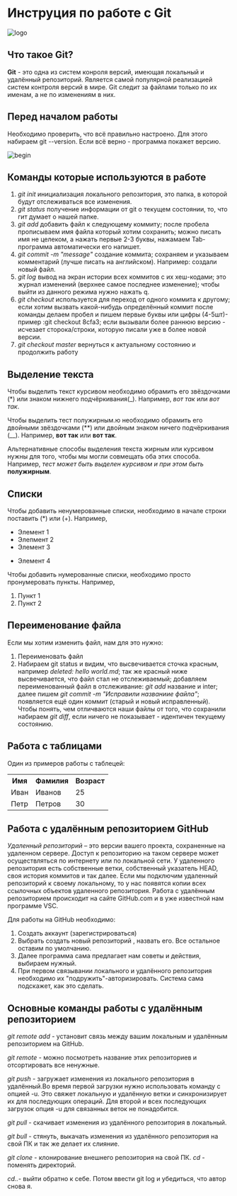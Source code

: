 # Инструция по работе с Git

![logo](https://i.ytimg.com/vi/jo6Pxt1H_Uw/maxresdefault.jpg) 

## Что такое Git?

**Git** - это одна из систем конроля версий, имеющая локальный и удалённый репозиторий.
Является самой популярной реализацией систем контроля версий в мире. Git следит за файлами только по их именам, а не по изменениям в них.

## Перед началом работы

Необходимо проверить, что всё правильно настроено. Для этого набираем git --version. Если всё верно - программа покажет версию.

![begin](https://static.tildacdn.com/tild3832-6233-4230-b137-653337376664/image.png)

## Команды которые используются в работе

1. *git init*
инициализация локального репозитория, это папка, в которой будут отслеживаться все изменения.
2. *git status*
получение информации от git о текущем состоянии, то, что гит думает о нашей папке.
3. *git add*
добавить файл к следующему коммиту; после пробела прописываем имя файла который хотим сохранить; можно писать имя не целеком, а нажать первые 2-3 буквы, нажамаем Tab-программа автоматически его напишет.
4. *git commit -m "message"*
создание коммита; сохраняем и указываем комментарий (лучше писать на английском). Например: создали новый файл.
5. *git log*
вывод на экран истории всех коммитов с их хеш-кодами; это журнал изменений (верхнее самое последнее изменение); чтобы выйти из данного режима нужно нажать q.
6. *git checkout*
используется для переход от одного коммита к другому; если хотим вызвать какой-нибудь определённый коммит после команды делаем пробел и пишем первые буквы или цифры (4-5шт)- пример :git checkout 8cfa3; если вызывали более раннюю версию - исчезает сторока/строки, которую писали уже в более новой версии.
7. *git checkout master*
вернуться к актуальному состоянию и продолжить работу

## Выделение текста

Чтобы выделить текст курсивом необходимо обрамить его звёздочками (*) или знаком нижнего подчёркивания(_). Например, *вот так* или _вот так_.

Чтобы выделить тест полужирным.ю необходимо обрамить его двойными звёздочками (**) или двойным знаком ничего подчёркивания (__). Например, **вот так** или __вот так__.

Альтернативные способы выделения текста жирным или курсивом нужны для того, чтобы мы могли совмещать оба этих способа. Например, _тест может быть выделен курсивом и при этом  быть_ **полужирным**.

## Списки

Чтобы добавить ненумерованные списки, необходимо в начале строки поставить (*) или (+). Например, 
* Элемент 1
* Элепмент 2
* Элемент 3 
+ Элемент 4

Чтобы добавить нумерованные списки, необходимо просто пронумеровать пункты. Например, 
1. Пункт 1
2. Пункт 2

## Переименование файла

Если мы хотим изменить файл, нам для это нужно:
1. Переименовать файл
2. Набираем git status и видим, что высвечивается сточка красным, например *deleted: hello world.md*; так же красный ниже высвечивается, что файл стал не отслеживаемый; добавляем переименованный файл в отслеживание: *git add* название и inter; далее пишем *git commit -m "Исправили названиие файла"*; появляется ещё один коммит (старый и новый исправленный). Чтобы понять, чем отличваются наши файлы от того, что сохранили набираем *git diff*, если ничего не показывает - идентичен текущему состоянию. 

## Работа с таблицами

Один из примеров работы с таблецей:
<table>
<tr>
<th>Имя</th>
<th>Фамилия</th>
<th>Возраст</th>
</tr>
<tr>
<td>Иван</td>
<td>Иванов</td>
<td>25</td>
</tr>
<tr>
<td>Петр</td>
<td>Петров</td>
<td>30</td>
</tr>
</table>

## Работа с удалённым репозиторием GitHub

*Удаленный репозиторий* – это версии вашего проекта, сохраненные на удаленном сервере. Доступ к репозиторию на таком сервере может осуществляться по интернету или по локальной сети. У удаленного репозитория есть собственные ветки, собственный указатель HEAD, своя история коммитов и так далее.
Если мы подключим удаленный репозиторий к своему локальному, то у нас появятся копии всех ссылочных объектов удаленного репозитория. 
Работа с удалённым репозиторием происходит на сайте GitHub.com и в уже известной нам программе VSC. 

Для работы на GitHub необходимо:
1. Создать аккаунт (зарегистрироваться)
2. Выбрать создать новый репозиторий , назвать его. Все остальное оставим по умолчанию.
3. Далее программа сама предлагает нам советы и действия, выбираем нужный. 
4. При первом связывании локального и удалённого репозитория необходимо их "подружить"-авторизировать. Система сама подскажет, как это сделать.

## Основные команды работы с удалённым репозиторием

*git remote add* - установит связь между вашим локальным и удалённым репозиторием на GitHub.

*git remote* - можно посмотреть название этих репозиториев и отсортировать все ненужные.

*git push* - загружает изменения из локального репозитория в удалённый.Во время первой загрузки нужно использовать команду с опцией -u. Это свяжет локальную и удалённую ветки и синхронизирует их для последующих операций. Для второй и всех последующих загрузок опция -u для связанных веток не понадобится.

*git pull* - скачивает изменения из удалённого репозитория в локальный.

*git bull* - стянуть, выкачать изменения из удалённого репозитория на свой ПК и так же делает их слияние.

*git clone* - клонирование внешнего репозитория на свой ПК.
*cd* - поменять директорий.

*cd..*- выйти обратно к себе. Потом ввести git log и убедиться, что автор снова я.
